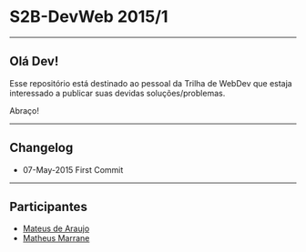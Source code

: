 # S2B-DevWeb 2015/1

----
## Olá Dev!
Esse repositório está destinado ao pessoal da Trilha de WebDev que estaja interessado a publicar suas devidas soluções/problemas.

Abraço!

----
## Changelog
* 07-May-2015 First Commit

----
## Participantes
* [Mateus de Araujo](http://doubleweb.com.br/mateus/)
* [Matheus Marrane](http://matheusmarrane.com)
